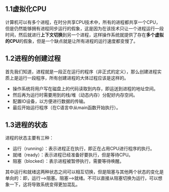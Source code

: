 ## 1.1虚拟化CPU

计算机可以有多个进程，在时分共享CPU技术中，所有的进程都共享一个CPU，但是仍然能够拥有进程同步运行的假象，这是因为在该技术只让一个进程运行一段时间，然后就进行**上下文切换**到另一个进程，这样操作系统就提供了存在**多个虚拟的CPU**的假象，但是一个缺点就是让所有进程的运行速度都变慢了。

## 1.2进程的创建过程

首先我们知道，进程就是一段正在运行的程序（非正式的定义），那么创建进程实质上是运行一段程序，所有创建进程的大体过程应该是这样的。

- 操作系统将用户写在磁盘上的代码读取到内存，即运送到进程的地址空间。
- 然后再为运行时需要用到的栈/堆（动态内存）分配好内存空间。
- 配置IO设备，以方便进行数据的传输。
- 最后开始运行程序（在C语言中从main函数开始执行）。

## 1.3进程的状态

进程的状态主要有三种：

- 运行（running）：表示进程正在执行，即正在占用CPU进行程序的执行。
- 就绪（ready）：表示进程已经准备好要执行，但是等待CPU。
- 阻塞（blocked）：表示进程被暂停执行，需要等待唤醒。

其中运行和就绪这两种状态之间可以相互切换，但是阻塞与其他两个状态的变化是单向的：即，运行–>阻塞。阻塞–>就绪。不可以直接从阻塞切换为运行，可以想象一下，这将导致系统变得更加混乱。